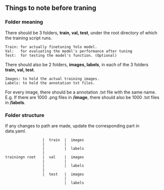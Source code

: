 Things to note before traning
-------------------------

### Folder meaning

There should be 3 folders, **train, val, test**, under the root directory of which the training script runs. <br/>

```
Train: for actually finetuning Yolo model.
Val:   for evaluating the model's performance after tuning
Test:  for testing the model's function. (Optional)
```

There should also be 2 folders, **images, labels**, in each of the 3 folders **train, val, test**. <br/>

```
Images: to hold the actual training images.
Labels: to hold the annotation txt files.
```

For every image, there should be a annotation .txt file with the same name. <br/>
E.g. If there are 1000 .png files in **/image**, there should also be 1000 .txt files in **/labels**. <br/>

### Folder structure

If any changes to path are made, update the corresponding part in data.yaml.

```
                 |  train  |  images
                 |         |
                 |         |  labels
                 |         
trainingn root   |  val    |  images
                 |         |
                 |         |  labels         
                 |
                 |  test   |  images
                           |
                           |  labels
```

